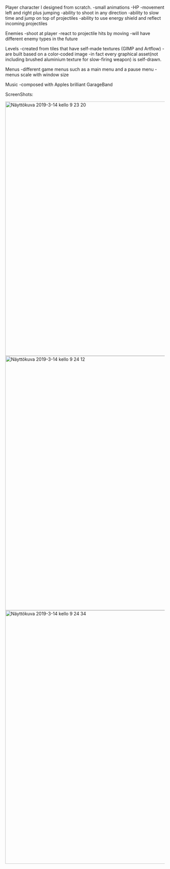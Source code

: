 Player character I designed from scratch.
-small animations
-HP
-movement left and right plus jumping
-ability to shoot in any direction
-ability to slow time and jump on top of projectiles
-ability to use energy shield and reflect incoming projectiles

Enemies
-shoot at player
-react to projectile hits by moving
-will have different enemy types in the future



Levels
-created from tiles that have self-made textures (GIMP and Artflow)
-are built based on a color-coded image
-in fact every graphical asset(not including brushed aluminium texture for slow-firing weapon) is self-drawn. 

Menus
-different game menus such as a main menu and a pause menu
-menus scale with window size

Music
-composed with Apples brilliant GarageBand


ScreenShots:

<img width="801" alt="Näyttökuva 2019-3-14 kello 9 23 20" src="https://user-images.githubusercontent.com/43828011/54338734-64d1da00-463b-11e9-8b7b-73883ec10006.png">

<img width="801" alt="Näyttökuva 2019-3-14 kello 9 24 12" src="https://user-images.githubusercontent.com/43828011/54338840-b5493780-463b-11e9-887d-b484679aaac5.png">

<img width="798" alt="Näyttökuva 2019-3-14 kello 9 24 34" src="https://user-images.githubusercontent.com/43828011/54338916-ee81a780-463b-11e9-9b5d-7e2be4936c22.png">


